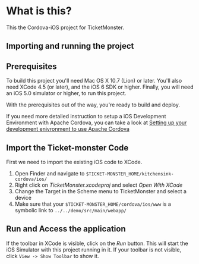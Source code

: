 # What is this?

This the Cordova-iOS project for TicketMonster.

## Importing and running the project

Prerequisites
-------------

To build this project you'll need Mac OS X 10.7 (Lion) or later. You'll also need XCode 4.5 (or later), and the iOS 6 SDK or higher. Finally, you will need an iOS 5.0 simulator or higher, to run this project.

With the prerequisites out of the way, you're ready to build and deploy.

If you need more detailed instruction to setup a iOS Development Environment with Apache Cordova, you can take a look at [Setting up your development enivronment to use Apache Cordova](http://aerogear.org/docs/guides/CordovaSetup/)

Import the Ticket-monster Code
--------------------------

First we need to import the existing iOS code to XCode.

1. Open Finder and navigate to `$TICKET-MONSTER_HOME/kitchensink-cordova/ios/`
2. Right click on *TicketMonster.xcodeproj* and select *Open With XCode*
3. Change the Target in the Scheme menu to TicketMonster and select a device
4. Make sure that your `$TICKET-MONSTER_HOME/cordova/ios/www` is a symbolic link to `../../demo/src/main/webapp/`


Run and Access the application
------------------------------

If the toolbar in XCode is visible, click on the *Run* button. This will start the iOS Simulator with this project running in it. If your toolbar is not visible, click `View -> Show Toolbar` to show it.

